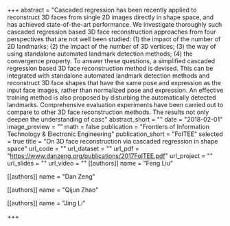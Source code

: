 +++
abstract = "Cascaded regression has been recently applied to reconstruct 3D faces from single 2D images directly in shape space, and has achieved state-of-the-art performance. We investigate thoroughly such cascaded regression based 3D face reconstruction approaches from four perspectives that are not well been studied: (1) the impact of the number of 2D landmarks; (2) the impact of the number of 3D vertices; (3) the way of using standalone automated landmark detection methods; (4) the convergence property. To answer these questions, a simplified cascaded regression based 3D face reconstruction method is devised. This can be integrated with standalone automated landmark detection methods and reconstruct 3D face shapes that have the same pose and expression as the input face images, rather than normalized pose and expression. An effective training method is also proposed by disturbing the automatically detected landmarks. Comprehensive evaluation experiments have been carried out to compare to other 3D face reconstruction methods. The results not only deepen the understanding of casc"
abstract_short = ""
date = "2018-02-01"
image_preview = ""
math = false
publication = "Frontiers of Information Technology & Electronic Engineering"
publication_short = "FoITEE"
selected = true
title = "On 3D face reconstruction via cascaded regression in shape space"
url_code = ""
url_dataset = ""
url_pdf = "https://www.danzeng.org/publications/2017FoITEE.pdf"
url_project = ""
url_slides = ""
url_video = ""
[[authors]]
	name = "Feng Liu"

[[authors]]
	name = "Dan Zeng"

[[authors]]
	name = "Qijun Zhao"

[[authors]]
	name = "Jing Li"

+++
